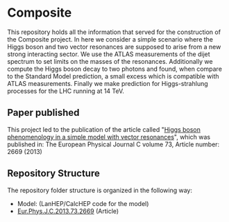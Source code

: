 # Composite

This repository holds all the information that served for the construction of the Composite project. In here we consider a simple scenario where the Higgs boson and two vector resonances are supposed to arise from a new strong interacting sector. We use the ATLAS measurements of the dijet spectrum to set limits on the masses of the resonances. Additionally we compute the Higgs boson decay to two photons and found, when compare to the Standard Model prediction, a small excess which is compatible with ATLAS measurements. Finally we make prediction for Higgs-strahlung processes for the LHC running at 14 TeV.

## Paper published ##

This project led to the publication of the article called "[Higgs boson phenomenology in a simple model
with vector resonances](https://link.springer.com/article/10.1140/epjc/s10052-013-2669-2)", which was published in: The European Physical Journal C volume 73, Article number: 2669 (2013)

## Repository Structure ##

The repository folder structure is organized in the following way:  
  * Model: (LanHEP/CalcHEP code for the model)
  * [Eur.Phys.J.C.2013.73.2669](https://link.springer.com/article/10.1140/epjc/s10052-013-2669-2) (Article)
